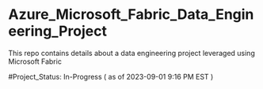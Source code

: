 # Azure_Microsoft_Fabric_Data_Engineering_Project
This repo contains details about a data engineering project leveraged using Microsoft Fabric

#Project_Status: In-Progress ( as of 2023-09-01 9:16 PM EST )
